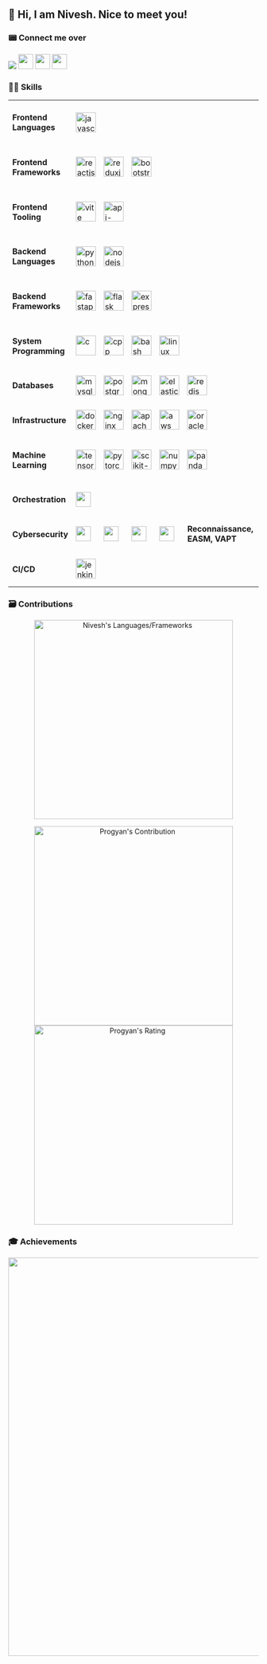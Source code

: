 <h2>👋 Hi, I am Nivesh. Nice to meet you!</h2>

<p>
  <h3>📟 Connect me over</h3>
  <a href="https://www.linkedin.com/in/nivesh-pritmani/"><img src="https://img.shields.io/badge/LinkedIn-0077B5?style=for-the-badge&logo=linkedin&logoColor=white"></a>
  <a href="https://discordapp.com/users/575008343941316649"><img src="https://img.shields.io/badge/Discord-5865F2?style=for-the-badge&logo=discord&logoColor=white" height="30"></a>
  <a href="https://x.com/PritmaniNivesh"><img src="https://img.shields.io/badge/Twitter-1DA1F2?style=for-the-badge&logo=x&logoColor=white" height="30"></a>
  <a href="https://github.com/SnazzyNivesh522"><img src="https://img.shields.io/badge/GitHub-100000?style=for-the-badge&logo=github&logoColor=white" height="30"></a>
</p>

### 🧑‍💻 Skills

<table>
  <tr>
    <td>
      <h4>Frontend Languages</h4>
    </td>
    <td>
      <a title="JavaScript" href="https://developer.mozilla.org/en-US/docs/Web/JavaScript" target="_blank"> <img src="https://cdn.jsdelivr.net/gh/devicons/devicon/icons/javascript/javascript-original.svg" alt="javascript" width="40" height="40"/> </a>
    </td>
  </tr>
  <tr>
    <td>
      <h4>Frontend Frameworks</h4>
    </td>
    <td>
      <a title="React" href="https://reactjs.org" target="_blank"> <img src="https://cdn.jsdelivr.net/gh/devicons/devicon/icons/react/react-original.svg" alt="reactjs" width="40" height="40"/> </a>
    </td>
     <td>
      <a title="Redux" href="https://redux.js.org" target="_blank"> <img src="https://cdn.jsdelivr.net/gh/devicons/devicon/icons/redux/redux-original.svg" alt="reduxjs" width="40" height="40"/> </a>
    </td>
    <td>
      <a title="Bootstrap" href="https://getbootstrap.com" target="_blank"> <img src="https://cdn.jsdelivr.net/gh/devicons/devicon/icons/bootstrap/bootstrap-original.svg" alt="bootstrap" width="40" height="40"/> </a>
    </td>
  </tr>
  <tr>
    <td>
      <h4>Frontend Tooling</h4>
    </td>
    <td>
      <a title="Vite" href="https://vitejs.dev/" target="_blank"> <img src="https://cdn.jsdelivr.net/gh/devicons/devicon/icons/vite/vite-original.svg" alt="vite" width="40" height="40"/> </a>
    </td>
    <td>
      <a title="API Extractor" href="https://api-extractor.com" target="_blank"> <img src="https://api-extractor.com/images/site/api-extractor.svg" alt="api-extractor" width="40" height="40"/> </a>
    </td>
  </tr>
  <tr>
    <td>
      <h4>Backend Languages</h4>
    </td>
    <td>
      <a title="Python" href="https://python.org" target="_blank"> <img src="https://cdn.jsdelivr.net/gh/devicons/devicon/icons/python/python-original.svg" alt="python" width="40" height="40"/> </a>
    </td>
    <td>
      <a title="Node.js" href="https://nodejs.org" target="_blank"> <img src="https://cdn.jsdelivr.net/gh/devicons/devicon/icons/nodejs/nodejs-original.svg" alt="nodejs" width="40" height="40"/> </a>
    </td>
  </tr>
  <tr>
    <td>
      <h4>Backend Frameworks</h4>
    </td>
    <td>
      <a title="FastAPI" href="https://fastapi.tiangolo.com" target="_blank"> <img src="https://cdn.jsdelivr.net/gh/devicons/devicon/icons/fastapi/fastapi-plain.svg" alt="fastapi" width="40" height="40"/> </a>
    </td>
    <td>
      <a title="Flask" href="https://flask.palletsprojects.com" target="_blank"> <img src="https://cdn.jsdelivr.net/gh/devicons/devicon/icons/flask/flask-original-wordmark.svg" alt="flask" width="40" height="40"/> </a>
    </td>
    <td>
      <a title="Express" href="http://expressjs.com" target="_blank"> <img src="https://cdn.jsdelivr.net/gh/devicons/devicon/icons/express/express-original-wordmark.svg" alt="expressjs" width="40" height="40"/> </a>
  </td>
  </tr>
  <tr>
    <td>
      <h4>System Programming</h4>
    </td>
    <td>
      <a title="C" href="https://en.cppreference.com/w/c" target="_blank"> <img src="https://cdn.jsdelivr.net/gh/devicons/devicon/icons/c/c-original.svg" alt="c" width="40" height="40"/> </a>
    </td>
    <td>
      <a title="C++" href="https://isocpp.org" target="_blank"> <img src="https://cdn.jsdelivr.net/gh/devicons/devicon/icons/cplusplus/cplusplus-original.svg" alt="cpp" width="40" height="40"/> </a>
    </td>
    <td>
  <a title="Bash" href="https://www.gnu.org/software/bash/" target="_blank">
    <img src="https://cdn.jsdelivr.net/gh/devicons/devicon/icons/bash/bash-original.svg" alt="bash" width="40" height="40"/>
  </a>
</td>
    <td>
      <a title="Linux" href="https://kernel.org" target="_blank"> <img src="https://cdn.jsdelivr.net/gh/devicons/devicon/icons/linux/linux-original.svg" alt="linux" width="40" height="40"/> </a>
    </td>
  </tr>
  <tr>
    <td>
      <h4>Databases</h4>
    </td>
    <td>
      <a title="MySQL" href="https://mysql.com" target="_blank"> <img src="https://cdn.jsdelivr.net/gh/devicons/devicon/icons/mysql/mysql-original-wordmark.svg" alt="mysql" width="40" height="40"/> </a>
    </td>
    <td>
      <a title="PostgreSQL" href="https://postgresql.org" target="_blank"> <img src="https://cdn.jsdelivr.net/gh/devicons/devicon/icons/postgresql/postgresql-original-wordmark.svg" alt="postgresql" width="40" height="40"/> </a>
    </td>
    <td>
      <a title="MongoDB" href="http://mongodb.com" target="_blank"> <img src="https://cdn.jsdelivr.net/gh/devicons/devicon/icons/mongodb/mongodb-original-wordmark.svg" alt="mongodb" width="40" height="40"/> </a>
    </td>
    <td>
      <a title="Elastic Search" href="https://elastic.co" target="_blank"> <img src="https://cdn.jsdelivr.net/gh/devicons/devicon/icons/elasticsearch/elasticsearch-original.svg" alt="elastic" width="40" height="40"/> </a>
    </td>
    <td>
      <a title="Redis" href="https://redis.io" target="_blank"> <img src="https://cdn.jsdelivr.net/gh/devicons/devicon/icons/redis/redis-original.svg" alt="redis" width="40" height="40"/> </a>
    </td>
  </tr>
  <tr>
    <td><h4>Infrastructure</h4></td>
    <td>
      <a title="Docker" href="https://docker.com" target="_blank"><img src="https://cdn.jsdelivr.net/gh/devicons/devicon/icons/docker/docker-original.svg" alt="docker" width="40" height="40"/></a>
    </td>
    <td>
      <a title="Nginx" href="https://nginx.com" target="_blank"><img src="https://cdn.jsdelivr.net/gh/devicons/devicon/icons/nginx/nginx-original.svg" alt="nginx" width="40" height="40"/></a>
    </td>
    <td>
      <a title="Apache" href="https://httpd.apache.org" target="_blank"><img src="https://cdn.jsdelivr.net/gh/devicons/devicon/icons/apache/apache-original.svg" alt="apache" width="40" height="40"/></a>
    </td>
    <td>
      <a title="AWS" href="https://aws.amazon.com" target="_blank"><img src="https://cdn.jsdelivr.net/gh/devicons/devicon/icons/amazonwebservices/amazonwebservices-original-wordmark.svg" alt="aws" width="40" height="40"/></a>
    </td>
    <td>
      <a title="Oracle Cloud" href="https://cloud.oracle.com" target="_blank"><img src="https://cdn.jsdelivr.net/gh/devicons/devicon/icons/oracle/oracle-original.svg" alt="oracle-cloud" width="40" height="40"/></a>
    </td>
    <td>
      <a title="DigitalOcean" href="https://www.digitalocean.com" target="_blank"><img src="https://img.shields.io/badge/DigitalOcean-0080FF?style=for-the-badge&logo=digitalocean&logoColor=white" height="30"/></a>
    </td>
  </tr>

  <tr>
    <td><h4>Machine Learning</h4></td>
    <td>
      <a title="TensorFlow" href="https://www.tensorflow.org" target="_blank"><img src="https://cdn.jsdelivr.net/gh/devicons/devicon/icons/tensorflow/tensorflow-original.svg" alt="tensorflow" width="40" height="40"/></a>
    </td>
    <td>
      <a title="PyTorch" href="https://pytorch.org" target="_blank"><img src="https://cdn.jsdelivr.net/gh/devicons/devicon/icons/pytorch/pytorch-original.svg" alt="pytorch" width="40" height="40"/></a>
    </td>
    <td>
      <a title="Scikit-Learn" href="https://scikit-learn.org" target="_blank"><img src="https://scikit-learn.org/stable/_static/scikit-learn-logo-small.png" alt="scikit-learn" width="40" height="40"/></a>
    </td>
    <td>
      <a title="NumPy" href="https://numpy.org" target="_blank"><img src="https://cdn.jsdelivr.net/gh/devicons/devicon/icons/numpy/numpy-original.svg" alt="numpy" width="40" height="40"/></a>
    </td>
    <td>
      <a title="Pandas" href="https://pandas.pydata.org" target="_blank"><img src="https://cdn.jsdelivr.net/gh/devicons/devicon/icons/pandas/pandas-original.svg" alt="pandas" width="40" height="40"/></a>
    </td>
  </tr>

  <tr>
    <td><h4>Orchestration</h4></td>
    <td>
      <a title="Kestra" href="https://kestra.io" target="_blank"><img src="https://img.shields.io/badge/Kestra-4C51BF?style=for-the-badge&logo=data&logoColor=white" height="30"/></a>
    </td>
  </tr>

  <tr>
    <td><h4>Cybersecurity</h4></td>
    <td>
      <a title="OpenVAS" href="https://openvas.org" target="_blank"><img src="https://img.shields.io/badge/OpenVAS-008000?style=for-the-badge&logo=gnuprivacyguard&logoColor=white" height="30"/></a>
    </td>
    <td>
      <a title="Nuclei" href="https://github.com/projectdiscovery/nuclei" target="_blank"><img src="https://img.shields.io/badge/Nuclei-292D3E?style=for-the-badge&logo=security&logoColor=white" height="30"/></a>
    </td>
    <td>
      <a title="Tenable" href="https://www.tenable.com" target="_blank"><img src="https://img.shields.io/badge/Tenable-0082C9?style=for-the-badge&logo=tenable&logoColor=white" height="30"/></a>
    </td>
    <td>
      <a title="OWASP ZAP" href="https://www.zaproxy.org" target="_blank"><img src="https://img.shields.io/badge/OWASP%20ZAP-000000?style=for-the-badge&logo=owasp&logoColor=white" height="30"/></a>
    </td>
    <td><strong>Reconnaissance, EASM, VAPT</strong></td>
  </tr>
  <tr>
    <td>
      <h4>CI/CD</h4>
    </td>
    <td>
     <a title="Jenkins" href="https://jenkins.io" target="_blank"> <img src="https://cdn.jsdelivr.net/gh/devicons/devicon/icons/jenkins/jenkins-original.svg" alt="jenkins" width="40" height="40"/> </a>
    </td>
  </tr>
</table>

### 🗃️ Contributions

<p align = "center">
  <img src = "https://your-self-hosted-instance/api/top-langs?username=SnazzyNivesh522&show_icons=true&count_private=true&locale=en&layout=compact&langs_count=10&hide_border=true&bg_color=151515&title_color=FB8C00&text_color=fff&icon_color=fff" alt = "Nivesh's Languages/Frameworks" width = 400 />
</p>
<p align = "center">
  <img src = "https://github-readme-stats.vercel.app/api?username=SnazzyNivesh522&count_private=true&theme=dark&hide_border=true" alt = "Progyan's Contribution" width = 400 >
  <img src = "https://github-readme-streak-stats.herokuapp.com?user=SnazzyNivesh522&theme=dark&hide_border=true" alt = "Progyan's Rating" width = 400 >
</p>

### 🎓 Achievements

<p align = "center">
  <img src = "https://github-profile-trophy.vercel.app/?username=SnazzyNivesh522&theme=nord&margin-w=15&margin-h=15&&no-frame=true&row=1" width = 800 >
</p>
